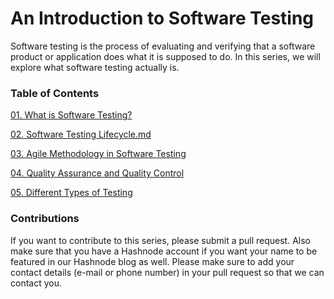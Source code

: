 # An Introduction to Software Testing

Software testing is the process of evaluating and verifying that a software product or application does what it is supposed to do. In this series, we will explore what software testing actually is.

### Table of Contents
<a href="https://github.com/lightlessdays/Software-Testing/blob/main/01.%20What%20is%20Software%20Testing%3F.md">01. What is Software Testing?</a>

<a href="https://github.com/lightlessdays/Software-Testing/blob/main/02.%20Software%20Testing%20Lifecycle.md">02. Software Testing Lifecycle.md</a>

<a href="https://github.com/lightlessdays/Software-Testing/blob/main/03.%20Agile%20Methodology%20in%20Software%20Testing.md">03. Agile Methodology in Software Testing</a>

<a href="https://github.com/lightlessdays/Software-Testing/blob/main/04.%20Quality%20Assurance%20and%20Quality%20Control.md">04. Quality Assurance and Quality Control</a>

<a href="https://github.com/lightlessdays/Software-Testing/blob/main/05.%20Different%20Types%20of%20Testing.md">05. Different Types of Testing</a>


### Contributions

If you want to contribute to this series, please submit a pull request. Also make sure that you have a Hashnode account if you want your name to be featured in our Hashnode blog as well. Please make sure to add your contact details (e-mail or phone number) in your pull request so that we can contact you.
